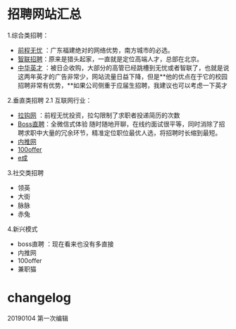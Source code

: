 # 招聘网站汇总
1.综合类招聘：
- [前程无忧](https://www.51job.com/) ：广东福建绝对的网络优势，南方城市的必选。
- [智联招聘](https://www.zhaopin.com/)：原来是猎头起家，一直就是定位高端人才，总部在北京。
- [中华英才](https://www.chinahr.com/home/sz/) ：被日企收购，大部分的高管已经跳槽到无忧或者智联了，也就是说这两年英才的广告非常少，网站流量日益下降，但是**他的优点在于它的校园招聘非常有优势，**如果公司侧重于应届生招聘，我建议也可以考虑一下英才

2.垂直类招聘
2.1 互联网行业：
- [拉钩网](https://www.lagou.com/) ：前程无忧投资，拉勾限制了求职者投递简历的次数
- [Boss直聘]()：全微信式体验 随时随地开聊，在线约面试很平等，同时消除了招聘求职中大量的冗余环节，精准定位职位最优人选，将招聘时长缩到最短。
- [内推网]()
- [100offer]()
- [e成]()

3.社交类招聘
- 领英
- 大街
- 脉脉
- 赤兔

4.新兴模式
- boss直聘 ：现在看来也没有多直接
- 内推网
- 100offer
- 兼职猫

# changelog
20190104 第一次编辑
